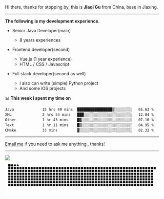 Hi there, thanks for stopping by, this is **Jiaqi Gu** from China, base in Jiaxing.

---

**The following is my development experience.**

- Senior Java Developer(main)
  - 8 years experiences

- Frontend developer(second)
  - Vue.js (1 year experience)
  - HTML / CSS / Javascript
  
- Full stack developer(second as well)
  - I also can write (simple) Python project
  - And some iOS projects

📊 **This week I spent my time on**
<!--START_SECTION:waka-->

```txt
Java             15 hrs 49 mins  ████████████████▒░░░░░░░░   65.63 %
XML              2 hrs 54 mins   ███░░░░░░░░░░░░░░░░░░░░░░   12.04 %
Other            1 hr 43 mins    █▓░░░░░░░░░░░░░░░░░░░░░░░   07.16 %
Text             1 hr 11 mins    █▒░░░░░░░░░░░░░░░░░░░░░░░   04.95 %
CMake            33 mins         ▓░░░░░░░░░░░░░░░░░░░░░░░░   02.32 %
```

<!--END_SECTION:waka-->

---

[Email me](mailto:htk2klwgr@mozmail.com?subject=Hiring_from_GitHub) if you need to ask me anything., thanks!

---

![]( https://visitor-badge.glitch.me/badge?page_id=githubgujiaqi)
![]( https://github.com/droid-Q/droid-Q/raw/output/github-contribution-grid-snake.svg#gh-dark-mode-only)
